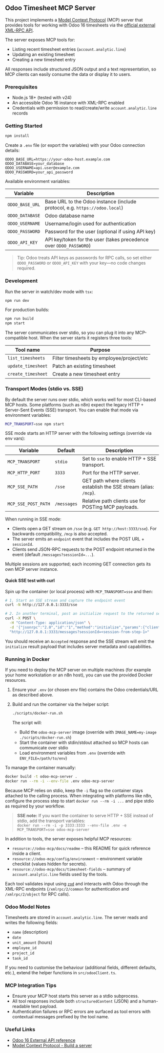 ## Odoo Timesheet MCP Server

This project implements a [Model Context Protocol](https://modelcontextprotocol.io/docs/develop/build-server) (MCP) server that provides tools for working with Odoo 16 timesheets via the [official external XML-RPC API](https://www.odoo.com/documentation/16.0/developer/reference/external_api.html).

The server exposes MCP tools for:

- Listing recent timesheet entries (`account.analytic.line`)
- Updating an existing timesheet
- Creating a new timesheet entry

All responses include structured JSON output and a text representation, so MCP clients can easily consume the data or display it to users.

### Prerequisites

- Node.js 18+ (tested with v24)
- An accessible Odoo 16 instance with XML-RPC enabled
- Credentials with permission to read/create/write `account.analytic.line` records

### Getting Started

```bash
npm install
```

Create a `.env` file (or export the variables) with your Odoo connection details:

```env
ODOO_BASE_URL=https://your-odoo-host.example.com
ODOO_DATABASE=your_database
ODOO_USERNAME=api.user@example.com
ODOO_PASSWORD=your_api_password
```

Available environment variables:

| Variable           | Description                                                                 |
|--------------------|-----------------------------------------------------------------------------|
| `ODOO_BASE_URL`    | Base URL to the Odoo instance (include protocol, e.g. `https://odoo.local`) |
| `ODOO_DATABASE`    | Odoo database name                                                          |
| `ODOO_USERNAME`    | Username/login used for authentication                                      |
| `ODOO_PASSWORD`    | Password for the user (optional if using API key)                           |
| `ODOO_API_KEY`     | API key/token for the user (takes precedence over `ODOO_PASSWORD`)          |

> Tip: Odoo treats API keys as passwords for RPC calls, so set either `ODOO_PASSWORD` or `ODOO_API_KEY` with your key—no code changes required.

### Development

Run the server in watch/dev mode with `tsx`:

```bash
npm run dev
```

For production builds:

```bash
npm run build
npm start
```

The server communicates over stdio, so you can plug it into any MCP-compatible host. When the server starts it registers three tools:

| Tool name          | Purpose                                   |
|--------------------|-------------------------------------------|
| `list_timesheets`  | Filter timesheets by employee/project/etc |
| `update_timesheet` | Patch an existing timesheet               |
| `create_timesheet` | Create a new timesheet entry              |

### Transport Modes (stdio vs. SSE)

By default the server runs over stdio, which works well for most CLI-based MCP hosts. Some platforms (such as n8n) expect the legacy HTTP + Server-Sent Events (SSE) transport. You can enable that mode via environment variables:

```bash
MCP_TRANSPORT=sse npm start
```

SSE mode starts an HTTP server with the following settings (override via env vars):

| Variable             | Default         | Description                                                            |
|----------------------|-----------------|------------------------------------------------------------------------|
| `MCP_TRANSPORT`      | `stdio`         | Set to `sse` to enable HTTP + SSE transport.                           |
| `MCP_HTTP_PORT`      | `3333`          | Port for the HTTP server.                                             |
| `MCP_SSE_PATH`       | `/sse`          | GET path where clients establish the SSE stream (alias: `/mcp`).       |
| `MCP_SSE_POST_PATH`  | `/messages`     | Relative path clients use for POSTing MCP payloads.                    |

When running in SSE mode:

- Clients open a GET stream on `/sse` (e.g. `GET http://host:3333/sse`). For backwards compatibility, `/mcp` is also accepted.
- The server emits an `endpoint` event that includes the POST URL + `sessionId`.
- Clients send JSON-RPC requests to the POST endpoint returned in the event (default `/messages?sessionId=...`).

Multiple sessions are supported; each incoming GET connection gets its own MCP server instance.

#### Quick SSE test with curl

Spin up the container (or local process) with `MCP_TRANSPORT=sse` and then:

```bash
# 1. Start an SSE stream and capture the endpoint event
curl -N http://127.0.0.1:3333/sse

# 2. In another terminal, post an initialize request to the returned session endpoint
curl -X POST \
  -H "Content-Type: application/json" \
  -d '{"jsonrpc":"2.0","id":"1","method":"initialize","params":{"clientInfo":{"name":"curl-test","version":"0.0.1"},"capabilities":{},"protocolVersion":"0.5"}}' \
  "http://127.0.0.1:3333/messages?sessionId=<session-from-step-1>"
```

You should receive an `Accepted` response and the SSE stream will emit the `initialize` result payload that includes server metadata and capabilities.

### Running in Docker

If you need to deploy the MCP server on multiple machines (for example your home workstation or an n8n host), you can use the provided Docker resources.

1. Ensure your `.env` (or chosen env file) contains the Odoo credentials/URL as described above.
2. Build and run the container via the helper script:

   ```bash
   ./scripts/docker-run.sh
   ```

   The script will:
   - Build the `odoo-mcp-server` image (override with `IMAGE_NAME=my-image ./scripts/docker-run.sh`)
   - Start the container with stdin/stdout attached so MCP hosts can communicate over stdio
   - Load environment variables from `.env` (override with `ENV_FILE=/path/to/env`)

To manage the container manually:

```bash
docker build -t odoo-mcp-server .
docker run --rm -i --env-file .env odoo-mcp-server
```

Because MCP relies on stdio, keep the `-i` flag so the container stays attached to the calling process. When integrating with platforms like n8n, configure the process step to start `docker run --rm -i ...` and pipe stdio as required by your workflow.

> **SSE note:** If you want the container to serve HTTP + SSE instead of stdio, add the transport variables:  
> `docker run --rm -i -p 3333:3333 --env-file .env -e MCP_TRANSPORT=sse odoo-mcp-server`

In addition to tools, the server exposes helpful MCP resources:

- `resource://odoo-mcp/docs/readme` – this README for quick reference inside a client.
- `resource://odoo-mcp/config/environment` – environment variable checklist (values hidden for secrets).
- `resource://odoo-mcp/docs/timesheet-fields` – summary of `account.analytic.line` fields used by the tools.

Each tool validates input using [`zod`](https://github.com/colinhacks/zod) and interacts with Odoo through the XML-RPC endpoints (`/xmlrpc/2/common` for authentication and `/xmlrpc/2/object` for RPC calls).

### Odoo Model Notes

Timesheets are stored in `account.analytic.line`. The server reads and writes the following fields:

- `name` (description)
- `date`
- `unit_amount` (hours)
- `employee_id`
- `project_id`
- `task_id`

If you need to customise the behaviour (additional fields, different defaults, etc.), extend the helper functions in `src/odooClient.ts`.

### MCP Integration Tips

- Ensure your MCP host starts this server as a stdio subprocess.
- All tool responses include both `structuredContent` (JSON) and a human-readable text payload.
- Authentication failures or RPC errors are surfaced as tool errors with contextual messages prefixed by the tool name.

### Useful Links

- [Odoo 16 External API reference](https://www.odoo.com/documentation/16.0/developer/reference/external_api.html)
- [Model Context Protocol - Build a server](https://modelcontextprotocol.io/docs/develop/build-server)
